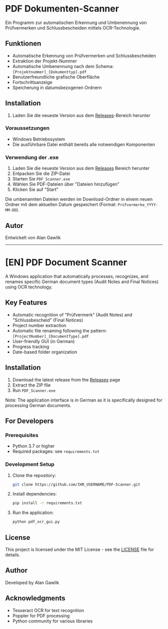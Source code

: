 # PDF Dokumenten-Scanner

Ein Programm zur automatischen Erkennung und Umbenennung von Prüfvermerken und Schlussbescheiden mittels OCR-Technologie.

## Funktionen

- Automatische Erkennung von Prüfvermerken und Schlussbescheiden
- Extraktion der Projekt-Nummer
- Automatische Umbenennung nach dem Schema: `[Projektnummer]_[Dokumenttyp].pdf`
- Benutzerfreundliche grafische Oberfläche
- Fortschrittsanzeige
- Speicherung in datumsbezogenen Ordnern

## Installation

1. Laden Sie die neueste Version aus dem [Releases](https://github.com/TheDevAlan/PDF-Scanner/releases)-Bereich herunter

### Voraussetzungen

- Windows Betriebssystem
- Die ausführbare Datei enthält bereits alle notwendigen Komponenten

### Verwendung der .exe

1. Laden Sie die neueste Version aus dem [Releases]((https://github.com/TheDevAlan/PDF-Scanner/releases/tag/v1.0.0)) Bereich herunter
2. Entpacken Sie die ZIP-Datei
3. Starten Sie `PDF_Scanner.exe`
4. Wählen Sie PDF-Dateien über "Dateien hinzufügen"
5. Klicken Sie auf "Start"

Die umbenannten Dateien werden im Download-Ordner in einem neuen Ordner mit dem aktuellen Datum gespeichert (Format: `Prüfvermerke_YYYY-MM-DD`).

## Autor

Entwickelt von Alan Gawlik

---

# [EN] PDF Document Scanner

A Windows application that automatically processes, recognizes, and renames specific German document types (Audit Notes and Final Notices) using OCR technology.

## Key Features

- Automatic recognition of "Prüfvermerk" (Audit Notes) and "Schlussbescheid" (Final Notices)
- Project number extraction
- Automatic file renaming following the pattern: `[ProjectNumber]_[DocumentType].pdf`
- User-friendly GUI (in German)
- Progress tracking
- Date-based folder organization

## Installation

1. Download the latest release from the [Releases](https://github.com/IHR_USERNAME/PDF-Scanner/releases) page
2. Extract the ZIP file
3. Run `PDF_Scanner.exe`

Note: The application interface is in German as it is specifically designed for processing German documents.

## For Developers

### Prerequisites

- Python 3.7 or higher
- Required packages: see `requirements.txt`

### Development Setup

1. Clone the repository:
   ```bash
   git clone https://github.com/IHR_USERNAME/PDF-Scanner.git
   ```

2. Install dependencies:
   ```bash
   pip install -r requirements.txt
   ```

3. Run the application:
   ```bash
   python pdf_ocr_gui.py
   ```

## License

This project is licensed under the MIT License - see the [LICENSE](LICENSE) file for details.

## Author

Developed by Alan Gawlik

## Acknowledgments

- Tesseract OCR for text recognition
- Poppler for PDF processing
- Python community for various libraries 
